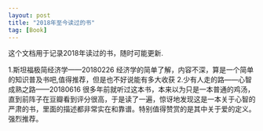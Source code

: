 ```yaml
---
layout: post
title: "2018年至今读过的书"
tag: [Book]
---
```


这个文档用于记录2018年读过的书，随时可能更新.

1.斯坦福极简经济学——20180226 经济学的简单了解，内容不深，算是一个简单的知识普及书吧,值得推荐，但是也不好说能有多大收获
2.少有人走的路——心智成熟之路——20180616 很多年前就听过这本书，本来以为只是一本普通的鸡汤，直到前阵子在豆瓣看到评分很高，于是读了一遍，惊讶地发现这是一本关于心智的严肃的书，里面的描述都非常实在和靠谱。特别值得赞赏的是其中关于爱的定义。强烈推荐。
